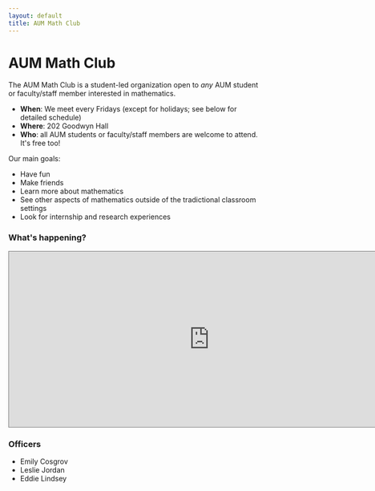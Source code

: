 ```yaml
---
layout: default
title: AUM Math Club
---
```


# AUM Math Club

The AUM Math Club is a student-led organization open to
_any_ AUM student or faculty/staff member interested in mathematics.

* __When__: We meet every Fridays (except for holidays; see below for detailed schedule)
* __Where__: 202 Goodwyn Hall
* __Who__: all AUM students or faculty/staff members are welcome to attend. It's free too!

Our main goals:

* Have fun
* Make friends
* Learn more about mathematics
* See other aspects of mathematics outside of the tradictional classroom settings
* Look for internship and research experiences


### What's happening?

<iframe src="https://calendar.google.com/calendar/embed?showNav=0&amp;showDate=0&amp;showPrint=0&amp;showTabs=0&amp;showCalendars=0&amp;showTz=0&amp;mode=AGENDA&amp;height=350&amp;wkst=1&amp;bgcolor=%23ffffff&amp;src=b037um6gavh9lfi7d1sjl36cbc%40group.calendar.google.com&amp;color=%23B1440E&amp;ctz=America%2FChicago" style="border:solid 1px #777" width="800" height="350" frameborder="0" scrolling="no"></iframe>


### Officers

* Emily  Cosgrov
* Leslie Jordan
* Eddie  Lindsey
